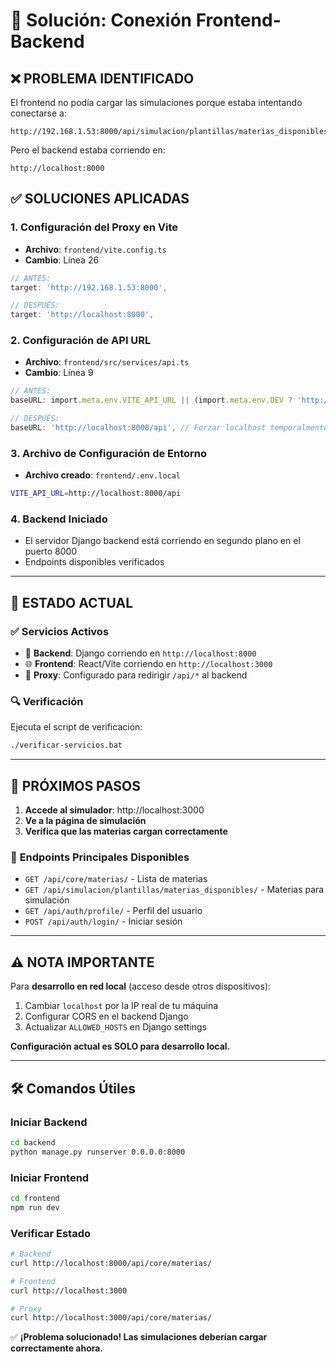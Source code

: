 # 🔧 Solución: Conexión Frontend-Backend

## ❌ **PROBLEMA IDENTIFICADO**

El frontend no podía cargar las simulaciones porque estaba intentando conectarse a:
```
http://192.168.1.53:8000/api/simulacion/plantillas/materias_disponibles/
```

Pero el backend estaba corriendo en:
```
http://localhost:8000
```

## ✅ **SOLUCIONES APLICADAS**

### 1. **Configuración del Proxy en Vite**
- **Archivo**: `frontend/vite.config.ts`
- **Cambio**: Línea 26
```typescript
// ANTES:
target: 'http://192.168.1.53:8000',

// DESPUÉS:
target: 'http://localhost:8000',
```

### 2. **Configuración de API URL**
- **Archivo**: `frontend/src/services/api.ts`
- **Cambio**: Línea 9
```typescript
// ANTES:
baseURL: import.meta.env.VITE_API_URL || (import.meta.env.DEV ? 'http://localhost:8000/api' : '/api'),

// DESPUÉS:
baseURL: 'http://localhost:8000/api', // Forzar localhost temporalmente
```

### 3. **Archivo de Configuración de Entorno**
- **Archivo creado**: `frontend/.env.local`
```bash
VITE_API_URL=http://localhost:8000/api
```

### 4. **Backend Iniciado**
- El servidor Django backend está corriendo en segundo plano en el puerto 8000
- Endpoints disponibles verificados

---

## 🚀 **ESTADO ACTUAL**

### ✅ **Servicios Activos**
- 🔧 **Backend**: Django corriendo en `http://localhost:8000`
- 🌐 **Frontend**: React/Vite corriendo en `http://localhost:3000`
- 🔗 **Proxy**: Configurado para redirigir `/api/*` al backend

### 🔍 **Verificación**
Ejecuta el script de verificación:
```bash
./verificar-servicios.bat
```

---

## 🎯 **PRÓXIMOS PASOS**

1. **Accede al simulador**: http://localhost:3000
2. **Ve a la página de simulación**
3. **Verifica que las materias cargan correctamente**

### 📱 **Endpoints Principales Disponibles**
- `GET /api/core/materias/` - Lista de materias
- `GET /api/simulacion/plantillas/materias_disponibles/` - Materias para simulación
- `GET /api/auth/profile/` - Perfil del usuario
- `POST /api/auth/login/` - Iniciar sesión

---

## ⚠️ **NOTA IMPORTANTE**

Para **desarrollo en red local** (acceso desde otros dispositivos):
1. Cambiar `localhost` por la IP real de tu máquina
2. Configurar CORS en el backend Django
3. Actualizar `ALLOWED_HOSTS` en Django settings

**Configuración actual es SOLO para desarrollo local.**

---

## 🛠️ **Comandos Útiles**

### Iniciar Backend
```bash
cd backend
python manage.py runserver 0.0.0.0:8000
```

### Iniciar Frontend
```bash
cd frontend
npm run dev
```

### Verificar Estado
```bash
# Backend
curl http://localhost:8000/api/core/materias/

# Frontend
curl http://localhost:3000

# Proxy
curl http://localhost:3000/api/core/materias/
```

✅ **¡Problema solucionado! Las simulaciones deberían cargar correctamente ahora.**